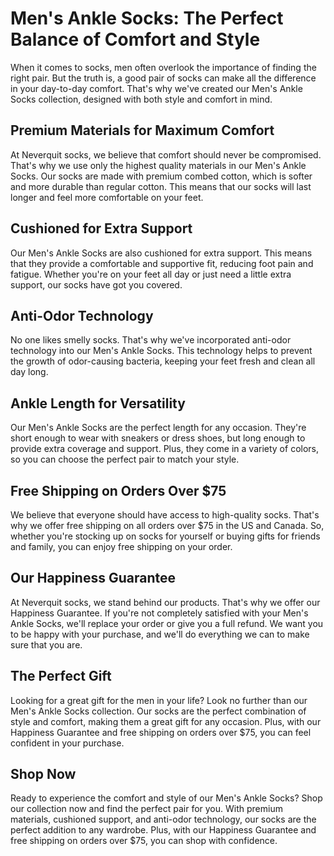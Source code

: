 # Men's Ankle Socks: The Perfect Balance of Comfort and Style

When it comes to socks, men often overlook the importance of finding the right pair. But the truth is, a good pair of socks can make all the difference in your day-to-day comfort. That's why we've created our Men's Ankle Socks collection, designed with both style and comfort in mind.

## Premium Materials for Maximum Comfort

At Neverquit socks, we believe that comfort should never be compromised. That's why we use only the highest quality materials in our Men's Ankle Socks. Our socks are made with premium combed cotton, which is softer and more durable than regular cotton. This means that our socks will last longer and feel more comfortable on your feet.

## Cushioned for Extra Support

Our Men's Ankle Socks are also cushioned for extra support. This means that they provide a comfortable and supportive fit, reducing foot pain and fatigue. Whether you're on your feet all day or just need a little extra support, our socks have got you covered.

## Anti-Odor Technology

No one likes smelly socks. That's why we've incorporated anti-odor technology into our Men's Ankle Socks. This technology helps to prevent the growth of odor-causing bacteria, keeping your feet fresh and clean all day long.

## Ankle Length for Versatility

Our Men's Ankle Socks are the perfect length for any occasion. They're short enough to wear with sneakers or dress shoes, but long enough to provide extra coverage and support. Plus, they come in a variety of colors, so you can choose the perfect pair to match your style.

## Free Shipping on Orders Over $75

We believe that everyone should have access to high-quality socks. That's why we offer free shipping on all orders over $75 in the US and Canada. So, whether you're stocking up on socks for yourself or buying gifts for friends and family, you can enjoy free shipping on your order.

## Our Happiness Guarantee

At Neverquit socks, we stand behind our products. That's why we offer our Happiness Guarantee. If you're not completely satisfied with your Men's Ankle Socks, we'll replace your order or give you a full refund. We want you to be happy with your purchase, and we'll do everything we can to make sure that you are.

## The Perfect Gift

Looking for a great gift for the men in your life? Look no further than our Men's Ankle Socks collection. Our socks are the perfect combination of style and comfort, making them a great gift for any occasion. Plus, with our Happiness Guarantee and free shipping on orders over $75, you can feel confident in your purchase.

## Shop Now

Ready to experience the comfort and style of our Men's Ankle Socks? Shop our collection now and find the perfect pair for you. With premium materials, cushioned support, and anti-odor technology, our socks are the perfect addition to any wardrobe. Plus, with our Happiness Guarantee and free shipping on orders over $75, you can shop with confidence.